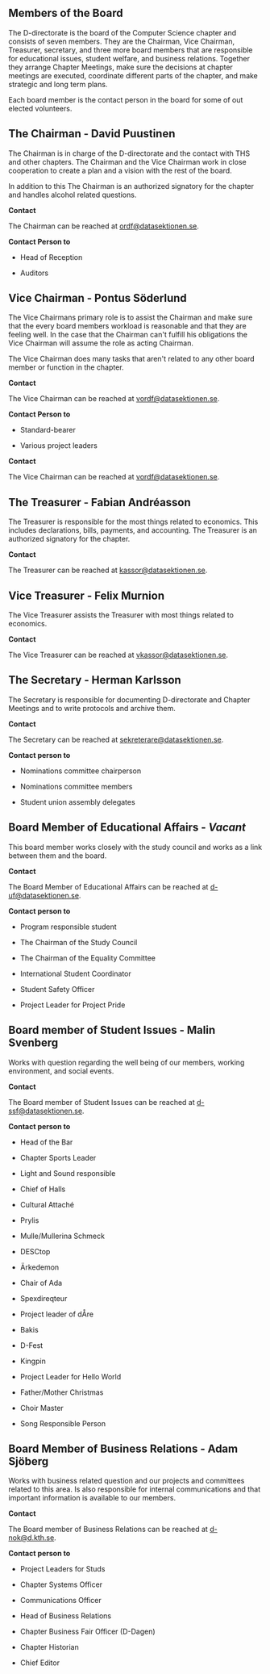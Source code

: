Members of the Board
--------------

The D-directorate is the board of the Computer Science chapter and consists of seven members.
They are the Chairman, Vice Chairman, Treasurer, secretary, and three more board members that are responsible
for educational issues, student welfare, and business relations. Together they arrange Chapter Meetings, make sure
the decisions at chapter meetings are executed, coordinate different parts of the chapter, and make strategic and long term plans.

Each board member is the contact person in the board for some of out elected volunteers.

## The Chairman - David Puustinen

The Chairman is in charge of the D-directorate and the contact with THS and other chapters.
The Chairman and the Vice Chairman work in close cooperation to create a plan and a vision with the rest of the board.

In addition to this The Chairman is an authorized signatory for the chapter and handles alcohol related questions.

__Contact__

The Chairman can be reached at [ordf@datasektionen.se](mailto:ordf@datasektionen.se).

__Contact Person to__

* Head of Reception

* Auditors

## Vice Chairman - Pontus Söderlund
The Vice Chairmans primary role is to assist the Chairman and make sure
that the every board members workload is reasonable and that they are feeling well.
In the case that the Chairman can't fulfill his obligations the Vice Chairman will
assume the role as acting Chairman.

The Vice Chairman does many tasks that aren't related to any other board member or function in the chapter.

__Contact__

The Vice Chairman can be reached at [vordf@datasektionen.se](mailto:vordf@datasektionen.se).

__Contact Person to__

* Standard-bearer

* Various project leaders

__Contact__

The Vice Chairman can be reached at [vordf@datasektionen.se](mailto:vordf@datasektionen.se).

## The Treasurer - Fabian Andréasson

The Treasurer is responsible for the most things related to economics.
This includes declarations, bills, payments, and accounting. The Treasurer
is an authorized signatory for the chapter.

__Contact__

The Treasurer can be reached at [kassor@datasektionen.se](mailto:kassor@datasektionen.se).

## Vice Treasurer - Felix Murnion
The Vice Treasurer assists the Treasurer with most things related to economics.

__Contact__

The Vice Treasurer can be reached at [vkassor@datasektionen.se](mailto:vkassor@datasektionen.se).

## The Secretary - Herman Karlsson

The Secretary is responsible for documenting D-directorate and Chapter Meetings
and to write protocols and archive them.

__Contact__

The Secretary can be reached at [sekreterare@datasektionen.se](mailto:sekreterare@datasektionen.se).

__Contact person to__

* Nominations committee chairperson

* Nominations committee members

* Student union assembly delegates

## Board Member of Educational Affairs - *Vacant*

This board member works closely with the study council and works as a
link between them and the board.

__Contact__

The Board Member of Educational Affairs can be reached at [d-uf@datasektionen.se](mailto:d-uf@datasektionen.se).

__Contact person to__

* Program responsible student

* The Chairman of the Study Council

* The Chairman of the Equality Committee

* International Student Coordinator

* Student Safety Officer

* Project Leader for Project Pride

## Board member of Student Issues - Malin Svenberg

Works with question regarding the well being of our members, working environment, and
social events.

__Contact__

The Board member of Student Issues can be reached at [d-ssf@datasektionen.se](mailto:d-ssf@datasektionen.se).

__Contact person to__

* Head of the Bar

* Chapter Sports Leader

* Light and Sound responsible 

* Chief of Halls

* Cultural Attaché

* Prylis

* Mulle/Mullerina Schmeck

* DESCtop

* Ärkedemon

* Chair of Ada

* Spexdireqteur

* Project leader of dÅre

* Bakis

* D-Fest

* Kingpin

* Project Leader for Hello World

* Father/Mother Christmas

* Choir Master

* Song Responsible Person

## Board Member of Business Relations - Adam Sjöberg

Works with business related question and our projects and committees related to this area.
Is also responsible for internal communications and that important information is available to our members.

__Contact__

The Board member of Business Relations can be reached at [d-nok@d.kth.se](mailto:d-nok@d.kth.se).

__Contact person to__

* Project Leaders for Studs

* Chapter Systems Officer

* Communications Officer

* Head of Business Relations

* Chapter Business Fair Officer (D-Dagen)

* Chapter Historian

* Chief Editor
